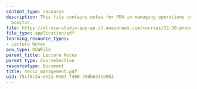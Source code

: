 ```yaml
---
content_type: resource
description: This file contains notes for PRA in managing operations using a risk
  monitor.
file: https://ol-ocw-studio-app-qa.s3.amazonaws.com/courses/22-38-probability-and-its-applications-to-reliability-quality-control-and-risk-assessment-fall-2005/75cf8c3aee2a9407f400790b633eb9b3_sec12_management.pdf
file_type: application/pdf
learning_resource_types:
- Lecture Notes
ocw_type: OCWFile
parent_title: Lecture Notes
parent_type: CourseSection
resourcetype: Document
title: sec12_management.pdf
uid: 75cf8c3a-ee2a-9407-f400-790b633eb9b3
---
```

